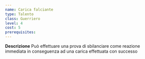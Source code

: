 ```yaml
---
name: Carica falciante
type: Talento
class: Guerriero
level: 4
cost: 5
prerequisites: 
---
```


**Descrizione**
Può effettuare una prova di sbilanciare come reazione immediata in conseguenza
ad una carica effettuata con successo